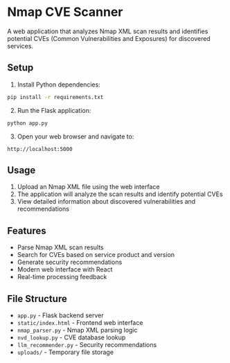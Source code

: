 # Nmap CVE Scanner

A web application that analyzes Nmap XML scan results and identifies potential CVEs (Common Vulnerabilities and Exposures) for discovered services.

## Setup

1. Install Python dependencies:
```bash
pip install -r requirements.txt
```

2. Run the Flask application:
```bash
python app.py
```

3. Open your web browser and navigate to:
```
http://localhost:5000
```

## Usage

1. Upload an Nmap XML file using the web interface
2. The application will analyze the scan results and identify potential CVEs
3. View detailed information about discovered vulnerabilities and recommendations

## Features

- Parse Nmap XML scan results
- Search for CVEs based on service product and version
- Generate security recommendations
- Modern web interface with React
- Real-time processing feedback

## File Structure

- `app.py` - Flask backend server
- `static/index.html` - Frontend web interface
- `nmap_parser.py` - Nmap XML parsing logic
- `nvd_lookup.py` - CVE database lookup
- `llm_recommender.py` - Security recommendations
- `uploads/` - Temporary file storage 